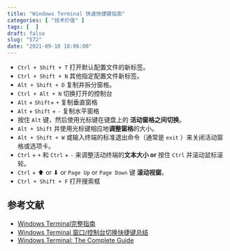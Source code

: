 ```yaml
---
title: "Windows Terminal 快速快捷键指南"
categories: [ "技术价值" ]
tags: [  ]
draft: false
slug: "572"
date: "2021-09-10 18:06:00"
---
```


- `Ctrl + Shift + T` 打开默认配置文件的新标签。
- `Ctrl + Shift + N` 其他指定配置文件新标签。
- `Alt + Shift + D` 复制并拆分窗格。
- `Ctrl + Alt + N` 切换打开的控制台
- `Alt` + `Shift`+ `+` 复制垂直窗格
- `Alt` + `Shift` + `-` 复制水平窗格
- 按住 `Alt` 键，然后使用光标键在键盘上的 **活动窗格之间切换**。
- `Alt + Shift` 并使用光标键相应地**调整窗格**的大小。
- `Alt + Shift + W`  或输入终端的标准退出命令（通常是 `exit` ）来关闭活动窗格或选项卡。
- `Ctrl` + `+` 和 `Ctrl` + `-` 来调整活动终端的**文本大小 or** 按住 `Ctrl`  并滚动鼠标滚轮。
- `Ctrl`  +  ⬆ or ⬇ or `Page Up` or `Page Down` 键 **滚动视窗**。
- `Ctrl + Shift + F` 打开搜索框

## 参考文献

- [Windows Terminal完整指南](https://zhuanlan.zhihu.com/p/272082726)
- [Windows Terminal 窗口/控制台切换快捷键总结](https://blog.csdn.net/weixin_42815609/article/details/107451481)
- [Windows Terminal: The Complete Guide](https://www.sitepoint.com/windows-terminal/)